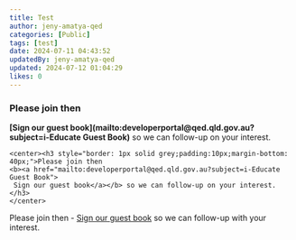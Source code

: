 ```yaml
---
title: Test
author: jeny-amatya-qed
categories: [Public]
tags: [test]
date: 2024-07-11 04:43:52 
updatedBy: jeny-amatya-qed
updated: 2024-07-12 01:04:29 
likes: 0
---
```


### Please join then

**\[Sign our guest book\]\(mailto:developerportal@qed\.qld\.gov\.au?subject=i\-Educate Guest Book\)**  so we can follow-up on your interest.

```
<center><h3 style="border: 1px solid grey;padding:10px;margin-bottom: 40px;">Please join then
<b><a href="mailto:developerportal@qed.qld.gov.au?subject=i-Educate Guest Book"> 
 Sign our guest book</a></b> so we can follow-up on your interest.</h3>
</center>
```


Please join then - <i class="fa-solid fa-pen-nib"></i> [Sign our guest book](mailto:developerportal@qed.qld.gov.au?subject=i-Educate%20Guest%20Book) so we can follow-up with your interest.

